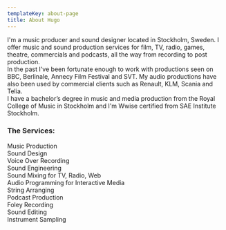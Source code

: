 ```yaml
---
templateKey: about-page
title: About Hugo
---
```

I'm a music producer and sound designer located in Stockholm, Sweden. I offer music and sound production services for film, TV, radio, games, theatre, commercials and podcasts, all the way from recording to post production. \
In the past I've been fortunate enough to work with productions seen on BBC, Berlinale, Annecy Film Festival and SVT. My audio productions have also been used by commercial clients such as Renault, KLM, Scania and Telia. \
I have a bachelor’s degree in music and media production from the Royal College of Music in Stockholm and I'm Wwise certified from SAE Institute Stockholm.

### The Services:

Music Production\
Sound Design \
Voice Over Recording\
Sound Engineering\
Sound Mixing for TV, Radio, Web\
Audio Programming for Interactive Media\
String Arranging\
Podcast Production\
Foley Recording\
Sound Editing\
Instrument Sampling
